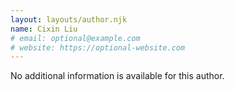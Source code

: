 ```yaml
---
layout: layouts/author.njk
name: Cixin Liu
# email: optional@example.com
# website: https://optional-website.com
---
```

No additional information is available for this author.
